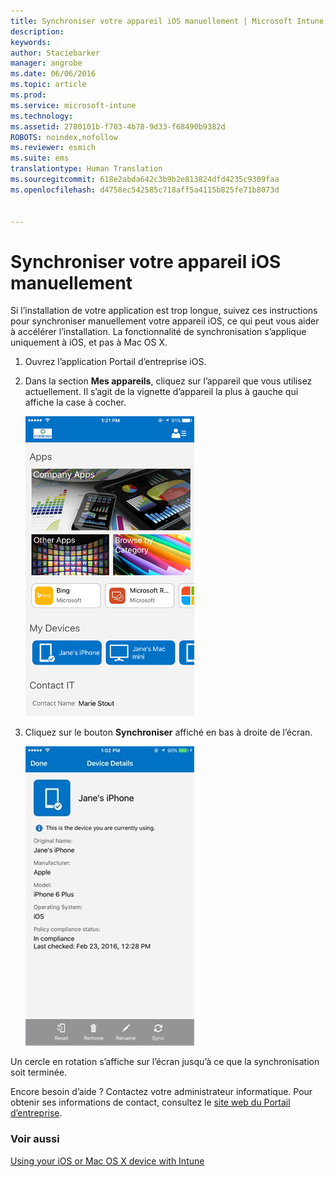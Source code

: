 ```yaml
---
title: Synchroniser votre appareil iOS manuellement | Microsoft Intune
description: 
keywords: 
author: Staciebarker
manager: angrobe
ms.date: 06/06/2016
ms.topic: article
ms.prod: 
ms.service: microsoft-intune
ms.technology: 
ms.assetid: 2780101b-f703-4b78-9d33-f68490b9382d
ROBOTS: noindex,nofollow
ms.reviewer: esmich
ms.suite: ems
translationtype: Human Translation
ms.sourcegitcommit: 618e2abda642c3b9b2e813824dfd4235c9309faa
ms.openlocfilehash: d4758ec542585c718aff5a4115b825fe71b8073d


---
```



# Synchroniser votre appareil iOS manuellement

Si l’installation de votre application est trop longue, suivez ces instructions pour synchroniser manuellement votre appareil iOS, ce qui peut vous aider à accélérer l’installation. La fonctionnalité de synchronisation s’applique uniquement à iOS, et pas à Mac OS X.

1. Ouvrez l’application Portail d’entreprise iOS.

2. Dans la section **Mes appareils**, cliquez sur l’appareil que vous utilisez actuellement. Il s’agit de la vignette d’appareil la plus à gauche qui affiche la case à cocher.

    ![ios-sync-1-comp-portal-apps](./media/ios-sync-1-comp-portal-apps.png)

3.  Cliquez sur le bouton **Synchroniser** affiché en bas à droite de l’écran.

    ![ios-sync-2-sync-button](./media/ios-sync-2-sync-button.png)

Un cercle en rotation s’affiche sur l’écran jusqu’à ce que la synchronisation soit terminée.

Encore besoin d’aide ? Contactez votre administrateur informatique. Pour obtenir ses informations de contact, consultez le [site web du Portail d’entreprise](http://portal.manage.microsoft.com).

### Voir aussi
[Using your iOS or Mac OS X device with Intune](using-your-ios-or-mac-os-x-device-with-intune.md)



<!--HONumber=Jul16_HO4-->


